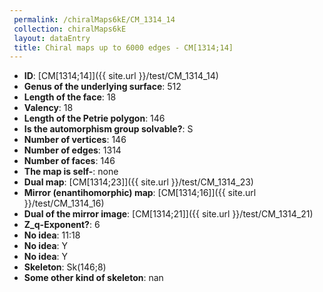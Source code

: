```yaml
--- 
 permalink: /chiralMaps6kE/CM_1314_14 
 collection: chiralMaps6kE
 layout: dataEntry
 title: Chiral maps up to 6000 edges - CM[1314;14]
---
```


- **ID**: [CM[1314;14]]({{ site.url }}/test/CM_1314_14)
- **Genus of the underlying surface**: 512
- **Length of the face**: 18
- **Valency**: 18
- **Length of the Petrie polygon**: 146
- **Is the automorphism group solvable?**: S
- **Number of vertices**: 146
- **Number of edges**: 1314
- **Number of faces**: 146
- **The map is self-**: none
- **Dual map**: [CM[1314;23]]({{ site.url }}/test/CM_1314_23)
- **Mirror (enantihomorphic) map**: [CM[1314;16]]({{ site.url }}/test/CM_1314_16)
- **Dual of the mirror image**: [CM[1314;21]]({{ site.url }}/test/CM_1314_21)
- **Z_q-Exponent?**: 6
- **No idea**:  11:18
- **No idea**: Y
- **No idea**: Y
- **Skeleton**: Sk(146;8)
- **Some other kind of skeleton**: nan
